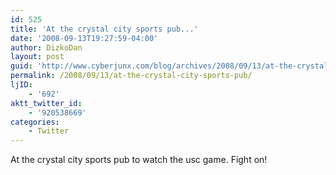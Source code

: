 ```yaml
---
id: 525
title: 'At the crystal city sports pub...'
date: '2008-09-13T19:27:59-04:00'
author: DizkoDan
layout: post
guid: 'http://www.cyberjunx.com/blog/archives/2008/09/13/at-the-crystal-city-sports-pub/'
permalink: /2008/09/13/at-the-crystal-city-sports-pub/
ljID:
    - '692'
aktt_twitter_id:
    - '920538669'
categories:
    - Twitter
---
```


At the crystal city sports pub to watch the usc game. Fight on!